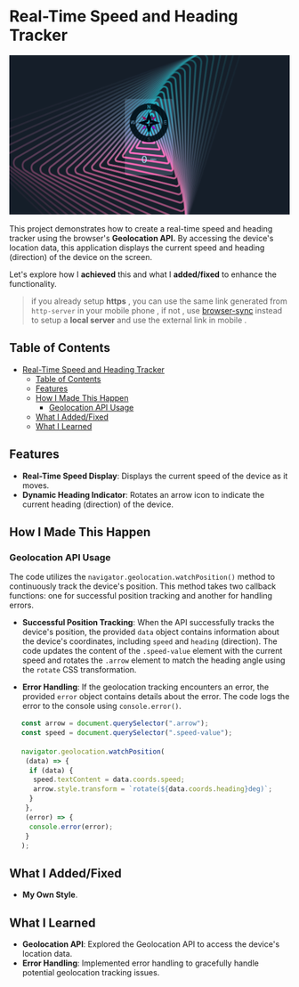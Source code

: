 # Real-Time Speed and Heading Tracker

![gif](assets/images/showcase.png)

This project demonstrates how to create a real-time speed and heading tracker using the browser's **Geolocation API.** By accessing the device's location data, this application displays the current speed and heading (direction) of the device on the screen.

Let's explore how I **achieved** this and what I **added/fixed** to enhance the functionality.

> if you already setup **https** , you can use the same link generated from `http-server` in your mobile phone , if not , use [browser-sync](https://browsersync.io/) instead  to setup a **local server** and use the external link in mobile .

## Table of Contents

- [Real-Time Speed and Heading Tracker](#real-time-speed-and-heading-tracker)
  - [Table of Contents](#table-of-contents)
  - [Features](#features)
  - [How I Made This Happen](#how-i-made-this-happen)
    - [Geolocation API Usage](#geolocation-api-usage)
  - [What I Added/Fixed](#what-i-addedfixed)
  - [What I Learned](#what-i-learned)

## Features

- **Real-Time Speed Display**: Displays the current speed of the device as it moves.
- **Dynamic Heading Indicator**: Rotates an arrow icon to indicate the current heading (direction) of the device.

## How I Made This Happen

### Geolocation API Usage

The code utilizes the `navigator.geolocation.watchPosition()` method to continuously track the device's position. This method takes two callback functions: one for successful position tracking and another for handling errors.

- **Successful Position Tracking**: When the API successfully tracks the device's position, the provided `data` object contains information about the device's coordinates, including `speed` and `heading` (direction). The code updates the content of the `.speed-value` element with the current speed and rotates the `.arrow` element to match the heading angle using the `rotate` CSS transformation.

- **Error Handling**: If the geolocation tracking encounters an error, the provided `error` object contains details about the error. The code logs the error to the console using `console.error()`.

```js
   const arrow = document.querySelector(".arrow");
   const speed = document.querySelector(".speed-value");

   navigator.geolocation.watchPosition(
    (data) => {
     if (data) {
      speed.textContent = data.coords.speed;
      arrow.style.transform = `rotate(${data.coords.heading}deg)`;
     }
    },
    (error) => {
     console.error(error);
    }
   );
```

## What I Added/Fixed

- **My Own Style**.

## What I Learned

- **Geolocation API**: Explored the Geolocation API to access the device's location data.
- **Error Handling**: Implemented error handling to gracefully handle potential geolocation tracking issues.
